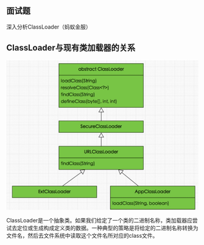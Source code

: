 ## 面试题

深入分析ClassLoader（蚂蚁金服）

## ClassLoader与现有类加载器的关系

![](images/13.ClassLoader与现有类加载器的关系.jpeg)

ClassLoader是一个抽象类。如果我们给定了一个类的二进制名称，类加载器应尝试去定位或生成构成定义类的数据。一种典型的策略是将给定的二进制名称转换为文件名，然后去文件系统中读取这个文件名所对应的class文件。 

